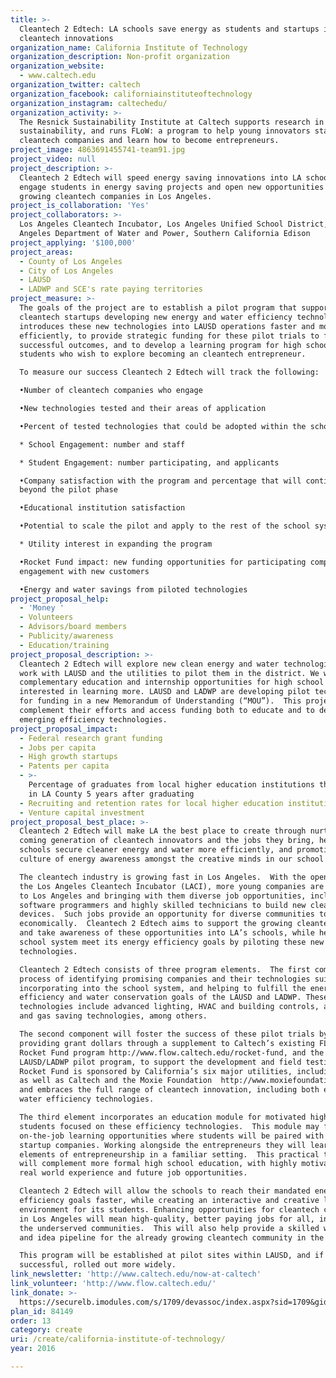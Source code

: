 ```yaml
---
title: >-
  Cleantech 2 Edtech: LA schools save energy as students and startups implement
  cleantech innovations
organization_name: California Institute of Technology
organization_description: Non-profit organization
organization_website:
  - www.caltech.edu
organization_twitter: caltech
organization_facebook: californiainstituteoftechnology
organization_instagram: caltechedu/
organization_activity: >-
  The Resnick Sustainability Institute at Caltech supports research in
  sustainability, and runs FLoW: a program to help young innovators start
  cleantech companies and learn how to become entrepreneurs.
project_image: 4863691455741-team91.jpg
project_video: null
project_description: >-
  Cleantech 2 Edtech will speed energy saving innovations into LA schools,
  engage students in energy saving projects and open new opportunities for fast
  growing cleantech companies in Los Angeles.
project_is_collaboration: 'Yes'
project_collaborators: >-
  Los Angeles Cleantech Incubator, Los Angeles Unified School District, Los
  Angeles Department of Water and Power, Southern California Edison
project_applying: '$100,000'
project_areas:
  - County of Los Angeles
  - City of Los Angeles
  - LAUSD
  - LADWP and SCE's rate paying territories
project_measure: >-
  The goals of the project are to establish a pilot program that supports
  cleantech startups developing new energy and water efficiency technology, and
  introduces these new technologies into LAUSD operations faster and more
  efficiently, to provide strategic funding for these pilot trials to foster
  successful outcomes, and to develop a learning program for high school
  students who wish to explore becoming an cleantech entrepreneur.

  To measure our success Cleantech 2 Edtech will track the following: 

  •Number of cleantech companies who engage 

  •New technologies tested and their areas of application

  •Percent of tested technologies that could be adopted within the school system

  * School Engagement: number and staff

  * Student Engagement: number participating, and applicants

  •Company satisfaction with the program and percentage that will continue
  beyond the pilot phase

  •Educational institution satisfaction

  •Potential to scale the pilot and apply to the rest of the school system

  * Utility interest in expanding the program 

  •Rocket Fund impact: new funding opportunities for participating companies and
  engagement with new customers

  •Energy and water savings from piloted technologies
project_proposal_help:
  - 'Money '
  - Volunteers
  - Advisors/board members
  - Publicity/awareness
  - Education/training
project_proposal_description: >-
  Cleantech 2 Edtech will explore new clean energy and water technologies and
  work with LAUSD and the utilities to pilot them in the district. We will offer
  complementary education and internship opportunities for high school students
  interested in learning more. LAUSD and LADWP are developing pilot technologies
  for funding in a new Memorandum of Understanding (“MOU”).  This project would
  complement their efforts and access funding both to educate and to develop 
  emerging efficiency technologies.
project_proposal_impact:
  - Federal research grant funding
  - Jobs per capita
  - High growth startups
  - Patents per capita
  - >-
    Percentage of graduates from local higher education institutions that remain
    in LA County 5 years after graduating
  - Recruiting and retention rates for local higher education institutions
  - Venture capital investment
project_proposal_best_place: >-
  Cleantech 2 Edtech will make LA the best place to create through nurturing the
  coming generation of cleantech innovators and the jobs they bring, helping
  schools secure cleaner energy and water more efficiently, and promoting a
  culture of energy awareness amongst the creative minds in our school system. 

  The cleantech industry is growing fast in Los Angeles.  With the opening of
  the Los Angeles Cleantech Incubator (LACI), more young companies are locating
  to Los Angeles and bringing with them diverse job opportunities, including
  software programmers and highly skilled technicians to build new cleantech
  devices.  Such jobs provide an opportunity for diverse communities to develop
  economically.  Cleantech 2 Edtech aims to support the growing cleantech boom
  and take awareness of these opportunities into LA’s schools, while helping the
  school system meet its energy efficiency goals by piloting these new
  technologies. 

  Cleantech 2 Edtech consists of three program elements.  The first comprises a
  process of identifying promising companies and their technologies suitable for
  incorporating into the school system, and helping to fulfill the energy
  efficiency and water conservation goals of the LAUSD and LADWP. These target
  technologies include advanced lighting, HVAC and building controls, and water
  and gas saving technologies, among others.  

  The second component will foster the success of these pilot trials by
  providing grant dollars through a supplement to Caltech’s existing FLoW –
  Rocket Fund program http://www.flow.caltech.edu/rocket-fund, and the
  LAUSD/LADWP pilot program, to support the development and field testing.  The
  Rocket Fund is sponsored by California’s six major utilities, including LADWP,
  as well as Caltech and the Moxie Foundation  http://www.moxiefoundation.org/
  and embraces the full range of cleantech innovation, including both energy and
  water efficiency technologies. 

  The third element incorporates an education module for motivated high school
  students focused on these efficiency technologies.  This module may feature
  on-the-job learning opportunities where students will be paired with cleantech
  startup companies. Working alongside the entrepreneurs they will learn the
  elements of entrepreneurship in a familiar setting.  This practical training
  will complement more formal high school education, with highly motivational
  real world experience and future job opportunities. 

  Cleantech 2 Edtech will allow the schools to reach their mandated energy
  efficiency goals faster, while creating an interactive and creative learning
  environment for its students. Enhancing opportunities for cleantech companies
  in Los Angeles will mean high-quality, better paying jobs for all, including
  the underserved communities.  This will also help provide a skilled workforce
  and idea pipeline for the already growing cleantech community in the region. 

  This program will be established at pilot sites within LAUSD, and if
  successful, rolled out more widely.
link_newsletter: 'http://www.caltech.edu/now-at-caltech'
link_volunteer: 'http://www.flow.caltech.edu/'
link_donate: >-
  https://securelb.imodules.com/s/1709/devassoc/index.aspx?sid=1709&gid=3&pgid=498
plan_id: 84149
order: 13
category: create
uri: /create/california-institute-of-technology/
year: 2016

---
```

